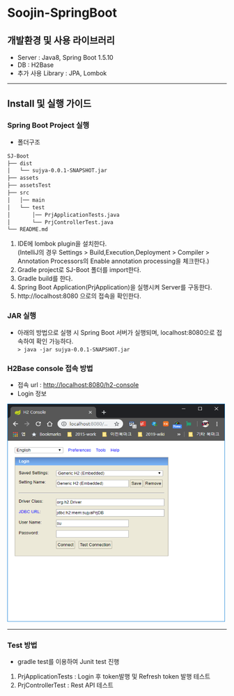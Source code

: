 # Soojin-SpringBoot

## 개발환경 및 사용 라이브러리
* Server : Java8, Spring Boot 1.5.10
* DB : H2Base
* 추가 사용 Library : JPA, Lombok

-----

## Install 및 실행 가이드
### Spring Boot Project 실행
* 폴더구조<br/>
```bash
SJ-Boot
├── dist
│   └── sujya-0.0.1-SNAPSHOT.jar
├── assets
├── assetsTest
├── src
│   │── main
│   └── test
│       │── PrjApplicationTests.java
│       └── PrjControllerTest.java
└── README.md
```
1. IDE에 lombok plugin을 설치한다.<br/>
(IntelliJ의 경우 Settings > Build,Execution,Deployment > Compiler > Annotation Processors의 Enable annotation processing을 체크한다.)
2. Gradle project로 SJ-Boot 폴더를 import한다.
3. Gradle build를 한다.
4. Spring Boot Application(PrjApplication)을 실행시켜 Server를 구동한다.
5. http://localhost:8080 으로의 접속을 확인한다.

### JAR 실행
* 아래의 방법으로 실행 시 Spring Boot 서버가 실행되며, localhost:8080으로 접속하여 확인 가능하다.
<br/>``` > java -jar sujya-0.0.1-SNAPSHOT.jar ```

### H2Base console 접속 방법
* 접속 url : <http://localhost:8080/h2-console>
* Login 정보<br/>
<img src="/images/h2-console.PNG" width="500" height="500">

-----

### Test 방법
* gradle test를 이용하여 Junit test 진행
1. PrjApplicationTests
: Login 후 token발행 및 Refresh token 발행 테스트
2. PrjControllerTest
: Rest API 테스트
